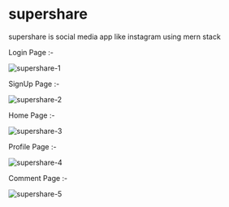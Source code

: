# supershare
supershare is social media app like instagram using mern stack

Login Page :-


![supershare-1](https://user-images.githubusercontent.com/91865531/178914688-b12676ca-59e5-48ff-b843-967740e48eb3.png)


SignUp Page :-

![supershare-2](https://user-images.githubusercontent.com/91865531/178914747-26d8ad8b-1d0d-47a3-b04e-29e68c729aa0.png)


Home Page :-

![supershare-3](https://user-images.githubusercontent.com/91865531/178914842-5f310432-01a4-4e8e-87df-c55c9d6d24de.png)


Profile Page :-

![supershare-4](https://user-images.githubusercontent.com/91865531/178914942-c265eec9-c0dd-4f93-93c1-9ee67b298bad.png)


Comment Page :-

![supershare-5](https://user-images.githubusercontent.com/91865531/178915005-0b47bce4-0151-43d4-85eb-00ffd716ce56.png)
